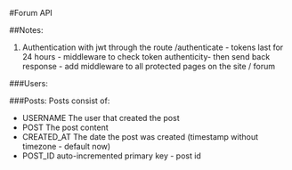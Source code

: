#Forum API

##Notes:
1. Authentication with jwt through the route /authenticate - tokens last for 24 hours - middleware to check token authenticity- then send back response - add middleware to all protected pages on the site / forum

###Users:


###Posts:
Posts consist of:
 * USERNAME The user that created the post
 * POST The post content
 * CREATED_AT The date the post was created (timestamp without timezone - default now)
 * POST_ID auto-incremented primary key - post id